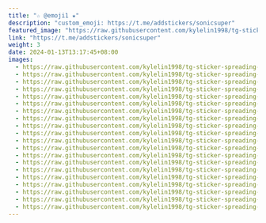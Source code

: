 ```yaml
---
title: "☆ @emoji1 ★"
description: "custom_emoji: https://t.me/addstickers/sonicsuper"
featured_image: "https://raw.githubusercontent.com/kylelin1998/tg-sticker-spreading-worldwide-images/main/img/92b37756-e7d4-419d-9e86-95df63b548a8.jpg"
link: "https://t.me/addstickers/sonicsuper"
weight: 3
date: 2024-01-13T13:17:45+08:00
images:
  - https://raw.githubusercontent.com/kylelin1998/tg-sticker-spreading-worldwide-images/main/img/92b37756-e7d4-419d-9e86-95df63b548a8.jpg
  - https://raw.githubusercontent.com/kylelin1998/tg-sticker-spreading-worldwide-images/main/img/fc613265-97a6-4705-8586-982811dd4e8b.jpg
  - https://raw.githubusercontent.com/kylelin1998/tg-sticker-spreading-worldwide-images/main/img/b01b44fb-d423-47da-ae76-cad320b7ff32.jpg
  - https://raw.githubusercontent.com/kylelin1998/tg-sticker-spreading-worldwide-images/main/img/d043e4ee-52e1-4c04-9972-173b1c41c37d.jpg
  - https://raw.githubusercontent.com/kylelin1998/tg-sticker-spreading-worldwide-images/main/img/c25cfde0-a675-4861-b6fb-e3d2a536d8c6.jpg
  - https://raw.githubusercontent.com/kylelin1998/tg-sticker-spreading-worldwide-images/main/img/4d587312-4443-4725-b304-e40a8d1bf21f.jpg
  - https://raw.githubusercontent.com/kylelin1998/tg-sticker-spreading-worldwide-images/main/img/d39cc080-2eb1-4f0a-a6da-4b0f9bd4c801.jpg
  - https://raw.githubusercontent.com/kylelin1998/tg-sticker-spreading-worldwide-images/main/img/b2293917-a927-42ad-8f4a-d8cfb68d6650.jpg
  - https://raw.githubusercontent.com/kylelin1998/tg-sticker-spreading-worldwide-images/main/img/5645bd13-d178-422f-8298-f92942af5d9e.jpg
  - https://raw.githubusercontent.com/kylelin1998/tg-sticker-spreading-worldwide-images/main/img/4ea1e2a9-753f-4adb-b184-2b5cd2e91d1c.jpg
  - https://raw.githubusercontent.com/kylelin1998/tg-sticker-spreading-worldwide-images/main/img/6749379d-61b4-469e-8d24-0a669ee4be69.jpg
  - https://raw.githubusercontent.com/kylelin1998/tg-sticker-spreading-worldwide-images/main/img/4a7da3f1-7616-4109-b7ce-cee87a819122.jpg
  - https://raw.githubusercontent.com/kylelin1998/tg-sticker-spreading-worldwide-images/main/img/158a4649-8736-4f1a-ae92-688f098bede2.jpg
  - https://raw.githubusercontent.com/kylelin1998/tg-sticker-spreading-worldwide-images/main/img/ec26cc5f-a66a-4528-8497-a0bb794ec761.jpg
  - https://raw.githubusercontent.com/kylelin1998/tg-sticker-spreading-worldwide-images/main/img/2ec7ec41-fee3-4681-9ae5-fa8992086d31.jpg
  - https://raw.githubusercontent.com/kylelin1998/tg-sticker-spreading-worldwide-images/main/img/d920bdcd-94f3-4738-9422-5bd400fa8928.jpg
  - https://raw.githubusercontent.com/kylelin1998/tg-sticker-spreading-worldwide-images/main/img/fb320dae-8e87-49c8-ad45-161f88bdf1bf.jpg
  - https://raw.githubusercontent.com/kylelin1998/tg-sticker-spreading-worldwide-images/main/img/e99d6d3b-8d9d-4afc-a419-531af9aecac1.jpg
  - https://raw.githubusercontent.com/kylelin1998/tg-sticker-spreading-worldwide-images/main/img/f6fecafb-9a79-45f0-a32a-dd1c604d8fb2.jpg
  - https://raw.githubusercontent.com/kylelin1998/tg-sticker-spreading-worldwide-images/main/img/d685dea7-a05f-46f4-b538-021227516733.jpg
---
```

